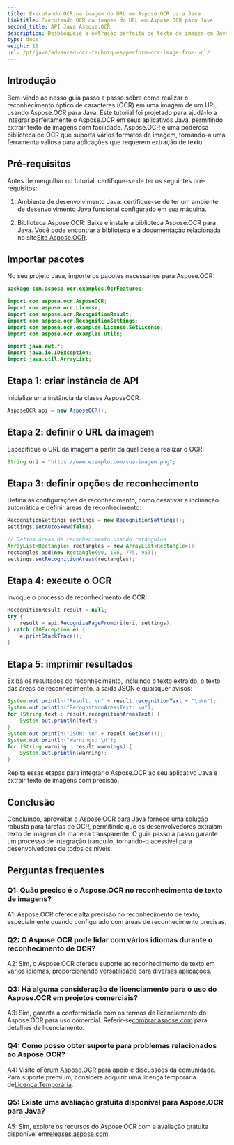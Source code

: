 ```yaml
---
title: Executando OCR na imagem do URL em Aspose.OCR para Java
linktitle: Executando OCR na imagem do URL em Aspose.OCR para Java
second_title: API Java Aspose.OCR
description: Desbloqueie a extração perfeita de texto de imagem em Java com Aspose.OCR. OCR de alta precisão com fácil integração.
type: docs
weight: 11
url: /pt/java/advanced-ocr-techniques/perform-ocr-image-from-url/
---
```

## Introdução

Bem-vindo ao nosso guia passo a passo sobre como realizar o reconhecimento óptico de caracteres (OCR) em uma imagem de um URL usando Aspose.OCR para Java. Este tutorial foi projetado para ajudá-lo a integrar perfeitamente o Aspose.OCR em seus aplicativos Java, permitindo extrair texto de imagens com facilidade. Aspose.OCR é uma poderosa biblioteca de OCR que suporta vários formatos de imagem, tornando-a uma ferramenta valiosa para aplicações que requerem extração de texto.

## Pré-requisitos

Antes de mergulhar no tutorial, certifique-se de ter os seguintes pré-requisitos:

1. Ambiente de desenvolvimento Java: certifique-se de ter um ambiente de desenvolvimento Java funcional configurado em sua máquina.

2.  Biblioteca Aspose.OCR: Baixe e instale a biblioteca Aspose.OCR para Java. Você pode encontrar a biblioteca e a documentação relacionada no site[Site Aspose.OCR](https://reference.aspose.com/ocr/java/).

## Importar pacotes

No seu projeto Java, importe os pacotes necessários para Aspose.OCR:

```java
package com.aspose.ocr.examples.OcrFeatures;

import com.aspose.ocr.AsposeOCR;
import com.aspose.ocr.License;
import com.aspose.ocr.RecognitionResult;
import com.aspose.ocr.RecognitionSettings;
import com.aspose.ocr.examples.License.SetLicense;
import com.aspose.ocr.examples.Utils;

import java.awt.*;
import java.io.IOException;
import java.util.ArrayList;
```

## Etapa 1: criar instância de API

Inicialize uma instância da classe AsposeOCR:

```java
AsposeOCR api = new AsposeOCR();
```

## Etapa 2: definir o URL da imagem

Especifique o URL da imagem a partir da qual deseja realizar o OCR:

```java
String uri = "https://www.exemplo.com/sua-imagem.png";
```

## Etapa 3: definir opções de reconhecimento

Defina as configurações de reconhecimento, como desativar a inclinação automática e definir áreas de reconhecimento:

```java
RecognitionSettings settings = new RecognitionSettings();
settings.setAutoSkew(false);

// Defina áreas de reconhecimento usando retângulos
ArrayList<Rectangle> rectangles = new ArrayList<Rectangle>();
rectangles.add(new Rectangle(90, 186, 775, 95));
settings.setRecognitionAreas(rectangles);
```

## Etapa 4: execute o OCR

Invoque o processo de reconhecimento de OCR:

```java
RecognitionResult result = null;
try {
    result = api.RecognizePageFromUri(uri, settings);
} catch (IOException e) {
    e.printStackTrace();
}
```

## Etapa 5: imprimir resultados

Exiba os resultados do reconhecimento, incluindo o texto extraído, o texto das áreas de reconhecimento, a saída JSON e quaisquer avisos:

```java
System.out.println("Result: \n" + result.recognitionText + "\n\n");
System.out.println("RecognitionAreasText: \n");
for (String text : result.recognitionAreasText) {
    System.out.println(text);
}
System.out.println("JSON: \n" + result.GetJson());
System.out.println("Warnings: \n");
for (String warning : result.warnings) {
    System.out.println(warning);
}
```

Repita essas etapas para integrar o Aspose.OCR ao seu aplicativo Java e extrair texto de imagens com precisão.

## Conclusão

Concluindo, aproveitar o Aspose.OCR para Java fornece uma solução robusta para tarefas de OCR, permitindo que os desenvolvedores extraiam texto de imagens de maneira transparente. O guia passo a passo garante um processo de integração tranquilo, tornando-o acessível para desenvolvedores de todos os níveis.

## Perguntas frequentes

### Q1: Quão preciso é o Aspose.OCR no reconhecimento de texto de imagens?

A1: Aspose.OCR oferece alta precisão no reconhecimento de texto, especialmente quando configurado com áreas de reconhecimento precisas.

### Q2: O Aspose.OCR pode lidar com vários idiomas durante o reconhecimento de OCR?

A2: Sim, o Aspose.OCR oferece suporte ao reconhecimento de texto em vários idiomas, proporcionando versatilidade para diversas aplicações.

### Q3: Há alguma consideração de licenciamento para o uso do Aspose.OCR em projetos comerciais?

A3: Sim, garanta a conformidade com os termos de licenciamento do Aspose.OCR para uso comercial. Referir-se[comprar.aspose.com](https://purchase.aspose.com/buy) para detalhes de licenciamento.

### Q4: Como posso obter suporte para problemas relacionados ao Aspose.OCR?

 A4: Visite o[Fórum Aspose.OCR](https://forum.aspose.com/c/ocr/16) para apoio e discussões da comunidade. Para suporte premium, considere adquirir uma licença temporária de[Licença Temporária](https://purchase.aspose.com/temporary-license/).

### Q5: Existe uma avaliação gratuita disponível para Aspose.OCR para Java?

 A5: Sim, explore os recursos do Aspose.OCR com a avaliação gratuita disponível em[releases.aspose.com](https://releases.aspose.com/).
